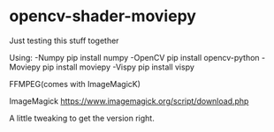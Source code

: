 # opencv-shader-moviepy
Just testing this stuff together

Using:
-Numpy
pip install numpy
-OpenCV
pip install opencv-python
-Moviepy
pip install moviepy
-Vispy
pip install vispy 

FFMPEG(comes with ImageMagicK)

ImageMagick
https://www.imagemagick.org/script/download.php

A little tweaking to get the version right.
